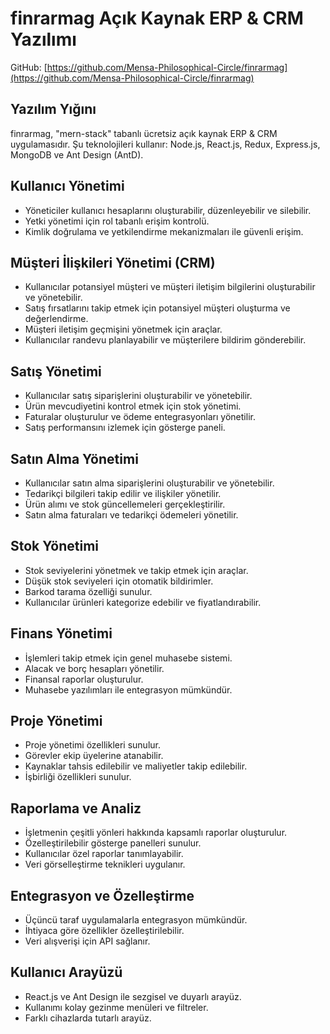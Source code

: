 # finrarmag Açık Kaynak ERP & CRM Yazılımı

GitHub: [https://github.com/Mensa-Philosophical-Circle/finrarmag](https://github.com/Mensa-Philosophical-Circle/finrarmag)

## Yazılım Yığını

finrarmag, "mern-stack" tabanlı ücretsiz açık kaynak ERP & CRM uygulamasıdır. Şu teknolojileri kullanır: Node.js, React.js, Redux, Express.js, MongoDB ve Ant Design (AntD).

## Kullanıcı Yönetimi

- Yöneticiler kullanıcı hesaplarını oluşturabilir, düzenleyebilir ve silebilir.
- Yetki yönetimi için rol tabanlı erişim kontrolü.
- Kimlik doğrulama ve yetkilendirme mekanizmaları ile güvenli erişim.

## Müşteri İlişkileri Yönetimi (CRM)

- Kullanıcılar potansiyel müşteri ve müşteri iletişim bilgilerini oluşturabilir ve yönetebilir.
- Satış fırsatlarını takip etmek için potansiyel müşteri oluşturma ve değerlendirme.
- Müşteri iletişim geçmişini yönetmek için araçlar.
- Kullanıcılar randevu planlayabilir ve müşterilere bildirim gönderebilir.

## Satış Yönetimi

- Kullanıcılar satış siparişlerini oluşturabilir ve yönetebilir.
- Ürün mevcudiyetini kontrol etmek için stok yönetimi.
- Faturalar oluşturulur ve ödeme entegrasyonları yönetilir.
- Satış performansını izlemek için gösterge paneli.

## Satın Alma Yönetimi

- Kullanıcılar satın alma siparişlerini oluşturabilir ve yönetebilir.
- Tedarikçi bilgileri takip edilir ve ilişkiler yönetilir.
- Ürün alımı ve stok güncellemeleri gerçekleştirilir.
- Satın alma faturaları ve tedarikçi ödemeleri yönetilir.

## Stok Yönetimi

- Stok seviyelerini yönetmek ve takip etmek için araçlar.
- Düşük stok seviyeleri için otomatik bildirimler.
- Barkod tarama özelliği sunulur.
- Kullanıcılar ürünleri kategorize edebilir ve fiyatlandırabilir.

## Finans Yönetimi

- İşlemleri takip etmek için genel muhasebe sistemi.
- Alacak ve borç hesapları yönetilir.
- Finansal raporlar oluşturulur.
- Muhasebe yazılımları ile entegrasyon mümkündür.

## Proje Yönetimi

- Proje yönetimi özellikleri sunulur.
- Görevler ekip üyelerine atanabilir.
- Kaynaklar tahsis edilebilir ve maliyetler takip edilebilir.
- İşbirliği özellikleri sunulur.

## Raporlama ve Analiz

- İşletmenin çeşitli yönleri hakkında kapsamlı raporlar oluşturulur.
- Özelleştirilebilir gösterge panelleri sunulur.
- Kullanıcılar özel raporlar tanımlayabilir.
- Veri görselleştirme teknikleri uygulanır.

## Entegrasyon ve Özelleştirme

- Üçüncü taraf uygulamalarla entegrasyon mümkündür.
- İhtiyaca göre özellikler özelleştirilebilir.
- Veri alışverişi için API sağlanır.

## Kullanıcı Arayüzü

- React.js ve Ant Design ile sezgisel ve duyarlı arayüz.
- Kullanımı kolay gezinme menüleri ve filtreler.
- Farklı cihazlarda tutarlı arayüz.
